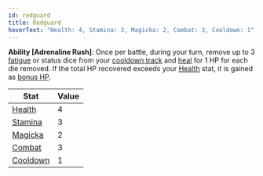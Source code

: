 ```yaml
---
id: redguard
title: Redguard
hoverText: "Health: 4, Stamina: 3, Magicka: 2, Combat: 3, Cooldown: 1"
---
```


**Ability [Adrenaline Rush]**: Once per battle, during your turn, remove up to 3 [fatigue](/docs/all/glossary/fatigue) or status dice from your [cooldown track](/docs/all/glossary/cooldown-track) and [heal](/docs/all/glossary/healing) for 1 HP for each die removed. If the total HP recovered exceeds your [Health](/docs/all/stats/health) stat, it is gained as [bonus HP](/docs/all/glossary/bonus-hp).

| Stat                                   | Value |
| -------------------------------------- | ----- |
| [Health](/docs/all/stats/health)       | 4     |
| [Stamina](/docs/all/stats/stamina)     | 3     |
| [Magicka](/docs/all/stats/magicka)     | 2     |
| [Combat](/docs/all/skill-lines/combat) | 3     |
| [Cooldown](/docs/all/stats/cooldown)   | 1     |
